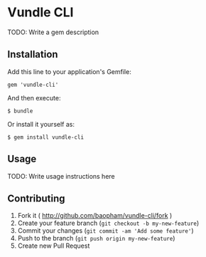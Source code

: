 # Vundle CLI

TODO: Write a gem description

## Installation

Add this line to your application's Gemfile:

    gem 'vundle-cli'

And then execute:

    $ bundle

Or install it yourself as:

    $ gem install vundle-cli

## Usage

TODO: Write usage instructions here

## Contributing

1. Fork it ( http://github.com/baopham/vundle-cli/fork )
2. Create your feature branch (`git checkout -b my-new-feature`)
3. Commit your changes (`git commit -am 'Add some feature'`)
4. Push to the branch (`git push origin my-new-feature`)
5. Create new Pull Request
